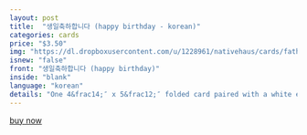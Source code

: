 ```yaml
---
layout: post
title:  "생일축하합니다 (happy birthday - korean)"
categories: cards
price: "$3.50"
img: "https://dl.dropboxusercontent.com/u/1228961/nativehaus/cards/fathersday2014/k-happybirthday.jpg"
isnew: "false"
front: "생일축하합니다 (happy birthday)"
inside: "blank"
language: "korean"
details: "One 4&frac14;″ x 5&frac12;″ folded card paired with a white envelope."
---
```


<a href="https://gum.co/PPdw" class="button button--green">buy now</a> <script type="text/javascript" src="https://gumroad.com/js/gumroad.js"></script>